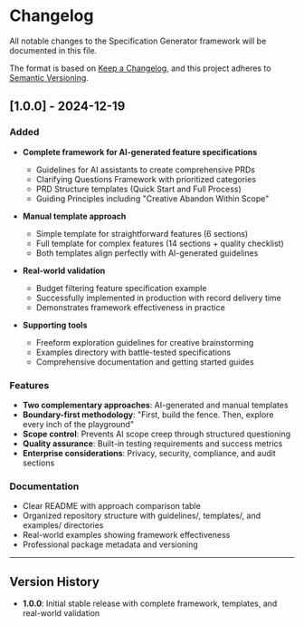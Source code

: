 # Changelog

All notable changes to the Specification Generator framework will be documented in this file.

The format is based on [Keep a Changelog](https://keepachangelog.com/en/1.0.0/),
and this project adheres to [Semantic Versioning](https://semver.org/spec/v2.0.0.html).

## [1.0.0] - 2024-12-19

### Added
- **Complete framework for AI-generated feature specifications**
  - Guidelines for AI assistants to create comprehensive PRDs
  - Clarifying Questions Framework with prioritized categories
  - PRD Structure templates (Quick Start and Full Process)
  - Guiding Principles including "Creative Abandon Within Scope"

- **Manual template approach**
  - Simple template for straightforward features (6 sections)
  - Full template for complex features (14 sections + quality checklist)
  - Both templates align perfectly with AI-generated guidelines

- **Real-world validation**
  - Budget filtering feature specification example
  - Successfully implemented in production with record delivery time
  - Demonstrates framework effectiveness in practice

- **Supporting tools**
  - Freeform exploration guidelines for creative brainstorming
  - Examples directory with battle-tested specifications
  - Comprehensive documentation and getting started guides

### Features
- **Two complementary approaches**: AI-generated and manual templates
- **Boundary-first methodology**: "First, build the fence. Then, explore every inch of the playground"
- **Scope control**: Prevents AI scope creep through structured questioning
- **Quality assurance**: Built-in testing requirements and success metrics
- **Enterprise considerations**: Privacy, security, compliance, and audit sections

### Documentation
- Clear README with approach comparison table
- Organized repository structure with guidelines/, templates/, and examples/ directories
- Real-world examples showing framework effectiveness
- Professional package metadata and versioning

---

## Version History

- **1.0.0**: Initial stable release with complete framework, templates, and real-world validation 